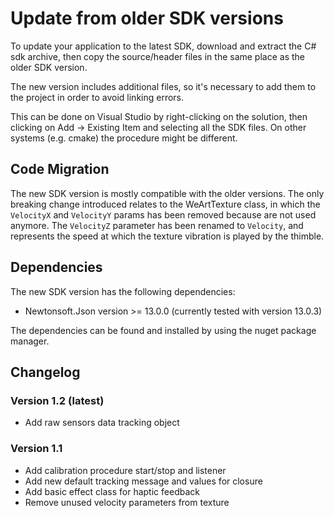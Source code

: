 # Update from older SDK versions

To update your application to the latest SDK, download and extract the C# sdk archive, then copy the source/header files in the same place as the older SDK version.

The new version includes additional files, so it's necessary to add them to the project in order to avoid linking errors.

This can be done on Visual Studio by right-clicking on the solution, then clicking on Add -> Existing Item and selecting all the SDK files.
On other systems (e.g. cmake) the procedure might be different.

## Code Migration

The new SDK version is mostly compatible with the older versions.
The only breaking change introduced relates to the WeArtTexture class, in which the ```VelocityX``` and ```VelocityY``` params has been removed because are not used anymore. The ```VelocityZ``` parameter has been renamed to ```Velocity```, and represents the speed at which the texture vibration is played by the thimble.

## Dependencies
The new SDK version has the following dependencies:
* Newtonsoft.Json version >= 13.0.0 (currently tested with version 13.0.3)

The dependencies can be found and installed by using the nuget package manager.

## Changelog
### Version 1.2 (latest)
* Add raw sensors data tracking object

### Version 1.1
* Add calibration procedure start/stop and listener
* Add new default tracking message and values for closure
* Add basic effect class for haptic feedback
* Remove unused velocity parameters from texture

